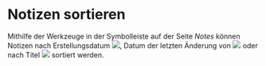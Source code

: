 # Notizen sortieren

Mithilfe der Werkzeuge in der Symbolleiste auf der Seite _Notes_ können Notizen nach Erstellungsdatum ![](../../.gitbook/assets/graphics308.png), Datum der letzten Änderung von ![](../../.gitbook/assets/graphics305.png) oder nach Titel ![](../../.gitbook/assets/graphics306.png) sortiert werden.

